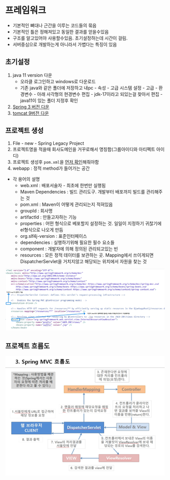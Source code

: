 # 프레임워크
- 기본적인 뼈대나 근간을 이루는 코드들의 묶음
- 기본적인 틀은 정해져있고 동일한 결과를 얻을수있음
- 구조를 알고있어야 사용할수있음. 초기설정하는데 시간이 걸림.
- 서버중심으로 개발하는게 아니라서 가볍다는 특징이 있음

## 초기설정
1. java 11 version 다운
    - 오라클 로그인하고 windows로 다운로드
    - 기존 java와 같은 폴더에 저장하고 내pc - 속성 - 고급 시스템 설정 - 고급 - 환경변수 - 아래 사각형의 현경변수 편집 - jdk-17이라고 되있는걸 찾아서 편집 - java11이 있는 폴더 지정후 확인
2. <a href="https://github.com/spring-attic/toolsuite-distribution/wiki/Spring-Tool-Suite-3">Spring 3 버전 다운</a>
3. <a href="https://tomcat.apache.org/download-90.cgi#9.0.85">tomcat 9버전 다운</a>

## 프로젝트 생성
1. File - new - Spring Legacy Project
2. 프로젝트명을 적을때 회사도메인을 거꾸로해서 명칭함(그룹아이디와 아티펙트 아이디)
3. 프로젝트 생성후 `pom.xml`을 <u>먼저 확인</u>해줘야함
4. webapp : 정적 method가 들어가는 공간
- 각 용어의 설명
    - web.xml : 배포서술자 - 최초에 한번만 실행됨
    - Maven Dependencies : 빌드 관리도구. 개발부터 배포까지 빌드를 관리해주는 것
    - pom.xml : Maven이 어떻게 관리되는지 적혀있음
    - groupId : 회사명
    - artifactId : 만들고자하는 기능
    - properties : 어떤 형식으로 베포할지 설정하는 것. 일일이 지정하기 귀찮기에 el형식으로 나오게 만듬
     - org.slf4j-version : 표준인터페이스
    - dependencies : 실행하기위해 필요한 필수 요소들
    - component : 개발자에 의해 정의된 관리되고있는 빈
    - resources : 모든 정적 데이터를 보관하는 곳. Mapping에서 쓰이게되면 DispatcherServlet을 거치지않고 해당되는 위치에서 자원을 찾는 것
<img src="../img/Spring_MVC_img2.jpg" />

## 프로젝트 흐름도
<img src="../img/Spring_MVC_img.jpg" /><br/>


